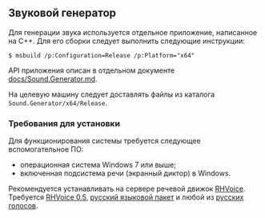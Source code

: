 Звуковой генератор
------------------

Для генерации звука используется отдельное приложение, написанное на C++. Для
его сборки следует выполнить следующие инструкции:

```console
$ msbuild /p:Configuration=Release /p:Platform="x64"
```

API приложения описан в отдельном документе [docs/Sound.Generator.md][].

На целевую машину следует доставлять файлы из каталога
`Sound.Generator/x64/Release`.

### Требования для установки

Для функционирования системы требуется следующее вспомогательное ПО:
- операционная система Windows 7 или выше;
- включенная подсистема речи (экранный диктор) в Windows.

Рекомендуется устанавливать на сервере речевой движок [RHVoice][rhvoice].
Требуется [RHVoice 0.5][download-rhvoice], [русский языковой
пакет][download-rhvoice-russian] и любой из [русских
голосов][download-rhvoice-voices].

[docs/Sound.Generator.md]: docs/Sound.Generator.md

[download-rhvoice]: https://github.com/Olga-Yakovleva/RHVoice/wiki/Downloads-%28Russian%29#%D0%9E%D1%81%D0%BD%D0%BE%D0%B2%D0%BD%D0%BE%D0%B9-%D0%BF%D0%B0%D0%BA%D0%B5%D1%82
[download-rhvoice-russian]: https://github.com/Olga-Yakovleva/RHVoice/wiki/Downloads-%28Russian%29#%D0%AF%D0%B7%D1%8B%D0%BA%D0%BE%D0%B2%D0%BE%D0%B9-%D0%BF%D0%B0%D0%BA%D0%B5%D1%82
[download-rhvoice-voices]: https://github.com/Olga-Yakovleva/RHVoice/wiki/Downloads-%28Russian%29#%D0%93%D0%BE%D0%BB%D0%BE%D1%81%D0%B0
[rhvoice]: http://tiflo.info/rhvoice/
